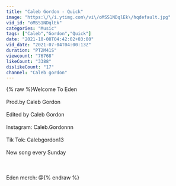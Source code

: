 ```yaml
---
title: "Caleb Gordon - Quick"
image: "https:\/\/i.ytimg.com\/vi\/oMSS1NDqlEk\/hqdefault.jpg"
vid_id: "oMSS1NDqlEk"
categories: "Music"
tags: ["Caleb","Gordon","Quick"]
date: "2021-10-08T04:42:02+03:00"
vid_date: "2021-07-04T04:00:13Z"
duration: "PT2M41S"
viewcount: "76768"
likeCount: "3388"
dislikeCount: "17"
channel: "Caleb gordon"
---
```

{% raw %}Welcome To Eden <br /><br />Prod.by Caleb Gordon<br /><br />Edited by Caleb Gordon<br /><br />Instagram: Caleb.Gordonnn <br /><br />Tik Tok: Calebgordon13<br /><br />New song every  Sunday <br /><br /><br /><br />Eden merch: @{% endraw %}

